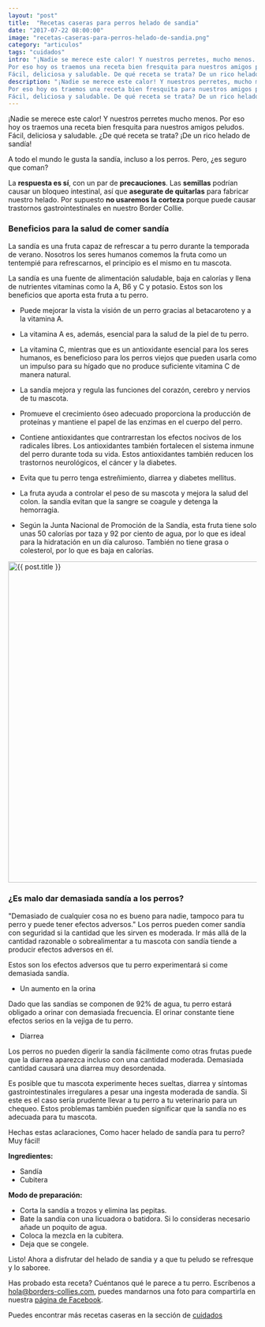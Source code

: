 ```yaml
---
layout: "post"
title:  "Recetas caseras para perros helado de sandia"
date: "2017-07-22 08:00:00"
image: "recetas-caseras-para-perros-helado-de-sandia.png"
category: "articulos"
tags: "cuidados"
intro: "¡Nadie se merece este calor! Y nuestros perretes, mucho menos.
Por eso hoy os traemos una receta bien fresquita para nuestros amigos peludos.
Fácil, deliciosa y saludable. De qué receta se trata? De un rico helado de sandia!"
description: "¡Nadie se merece este calor! Y nuestros perretes, mucho menos.
Por eso hoy os traemos una receta bien fresquita para nuestros amigos peludos.
Fácil, deliciosa y saludable. De qué receta se trata? De un rico helado de sandia!"
---
```


¡Nadie se merece este calor! Y nuestros perretes mucho menos. Por eso hoy os traemos una receta bien fresquita para nuestros amigos peludos.
Fácil, deliciosa y saludable. ¿De qué receta se trata? ¡De un rico helado de sandía!

A todo el mundo le gusta la sandía, incluso a los perros. Pero, ¿es seguro que coman?

La **respuesta es sí**, con un par de **precauciones**.
Las **semillas** podrían causar un bloqueo intestinal, así que **asegurate de quitarlas** para fabricar nuestro helado. Por supuesto **no usaremos la corteza** porque puede causar trastornos gastrointestinales en nuestro Border Collie.

### Beneficios para la salud de comer sandía

La sandía es una fruta capaz de refrescar a tu perro durante la temporada de verano. Nosotros los seres humanos comemos la fruta como un tentempié para refrescarnos, el principio es el mismo en tu mascota.

La sandía es una fuente de alimentación saludable, baja en calorías y llena de nutrientes vitaminas como la A, B6 y C y potasio. Estos son los beneficios que aporta esta fruta a tu perro.

- Puede mejorar la vista la visión de un perro gracias al betacaroteno y a la vitamina A.

- La vitamina A es, además, esencial para la salud de la piel de tu perro.

- La vitamina C, mientras que es un antioxidante esencial para los seres humanos, es beneficioso para los perros viejos que pueden usarla como un impulso para su hígado que no produce suficiente vitamina C de manera natural.

- La sandía mejora y regula las funciones del corazón, cerebro y nervios de tu mascota.

- Promueve el crecimiento óseo adecuado proporciona la producción de proteínas y mantiene el papel de las enzimas en el cuerpo del perro.

- Contiene antioxidantes que contrarrestan los efectos nocivos de los radicales libres. Los antioxidantes también fortalecen el sistema inmune del perro durante toda su vida. Estos antioxidantes también reducen los trastornos neurológicos, el cáncer y la diabetes.

- Evita que tu perro tenga estreñimiento, diarrea y diabetes mellitus.

- La fruta ayuda a controlar el peso de su mascota y mejora la salud del colon.
la sandía evitan que la sangre se coagule y detenga la hemorragia.

- Según la Junta Nacional de Promoción de la Sandía, esta fruta tiene solo unas 50 calorías por taza y 92 por ciento de agua, por lo que es ideal para la hidratación en un día caluroso. También no tiene grasa o colesterol, por lo que es baja en calorías.

<div class="text-center">
 <img src= "{{site.url}}/assets/img/articulos/helado-de-sandia-para-tu-perro.png" width="650" height="auto" alt="{{ post.title }}">
</div>

### ¿Es malo dar demasiada sandía a los perros?

"Demasiado de cualquier cosa no es bueno para nadie, tampoco para tu perro y puede tener efectos adversos."
Los perros pueden comer sandía con seguridad si la cantidad que les sirven es moderada. Ir más allá de la cantidad razonable o sobrealimentar a tu mascota con sandía tiende a producir efectos adversos en él.

Estos son los efectos adversos que tu perro experimentará si come demasiada sandía.

- Un aumento en la orina

Dado que las sandías se componen de 92% de agua, tu perro estará obligado a orinar con demasiada frecuencia. El orinar constante tiene efectos serios en la vejiga de tu perro.

- Diarrea

Los perros no pueden digerir la sandía fácilmente como otras frutas puede que la diarrea aparezca incluso con una cantidad moderada. Demasiada cantidad causará una diarrea muy desordenada.

Es posible que tu mascota experimente heces sueltas, diarrea y síntomas gastrointestinales irregulares a pesar una ingesta moderada de sandía. Si este es el caso sería prudente llevar a tu perro a tu veterinario para un chequeo. Estos problemas también pueden significar que la sandía no es adecuada para tu mascota.

Hechas estas aclaraciones, Como hacer helado de sandía para tu perro? Muy fácil!

**Ingredientes:**

- Sandía
- Cubitera

**Modo de preparación:**

- Corta la sandía a trozos y elimina las pepitas.
- Bate la sandía con una licuadora o batidora. Si lo consideras necesario añade un poquito de agua.
- Coloca la mezcla en la cubitera.
- Deja que se congele.

Listo! Ahora a disfrutar del helado de sandia y a que tu peludo se refresque y lo saboree.

Has probado esta receta? Cuéntanos qué le parece a tu perro. Escríbenos a hola@borders-collies.com, puedes mandarnos una foto para compartirla en nuestra [página de Facebook](https://www.facebook.com/borderscolliescom/).

Puedes encontrar más recetas caseras en la sección de [cuidados](http://www.borders-collies.com/border-collie-cuidados/)
